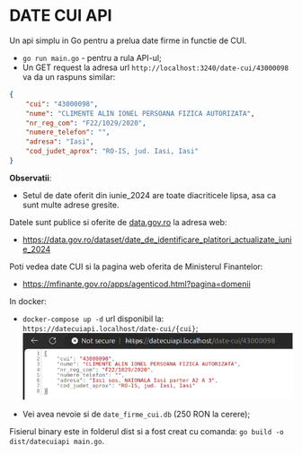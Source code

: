 # DATE CUI API

Un api simplu in Go pentru a prelua date firme in functie de CUI. 

- `go run main.go` - pentru a rula API-ul;
- Un GET request la adresa url `http://localhost:3240/date-cui/43000098` va da un raspuns similar:
```json
{
    "cui": "43000098",
    "nume": "CLIMENTE ALIN IONEL PERSOANA FIZICA AUTORIZATA",
    "nr_reg_com": "F22/1029/2020",
    "numere_telefon": "",
    "adresa": "Iasi",
    "cod_judet_aprox": "RO-IS, jud. Iasi, Iasi"
}
```

**Observatii**: 
- Setul de date oferit din iunie_2024 are toate diacriticele lipsa, asa ca sunt multe adrese gresite.

Datele sunt publice si oferite de [data.gov.ro](https://data.gov.ro/dataset/) la adresa web:
- https://data.gov.ro/dataset/date_de_identificare_platitori_actualizate_iunie_2024


Poti vedea date CUI si la pagina web oferita de Ministerul Finantelor:
- https://mfinante.gov.ro/apps/agenticod.html?pagina=domenii


In docker: 
- `docker-compose up -d` url disponibil la:  `https://datecuiapi.localhost/date-cui/{cui}`; 
![exemplu-raspuns](image.png)

- Vei avea nevoie si de `date_firme_cui.db` (250 RON la cerere);

Fisierul binary este in folderul dist si a fost creat cu comanda: `go build -o dist/datecuiapi main.go`.

